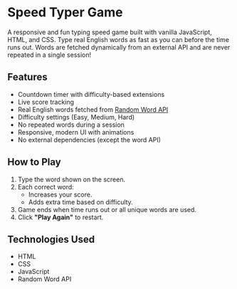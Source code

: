 # Speed Typer Game

A responsive and fun typing speed game built with vanilla JavaScript, HTML, and CSS. Type real English words as fast as you can before the time runs out. Words are fetched dynamically from an external API and are never repeated in a single session!

## Features

- Countdown timer with difficulty-based extensions
- Live score tracking
- Real English words fetched from [Random Word API](https://random-word-api.herokuapp.com/)
- Difficulty settings (Easy, Medium, Hard)
- No repeated words during a session
- Responsive, modern UI with animations
- No external dependencies (except the word API)

## How to Play

1. Type the word shown on the screen.
2. Each correct word:
   - Increases your score.
   - Adds extra time based on difficulty.
3. Game ends when time runs out or all unique words are used.
4. Click **"Play Again"** to restart.

## Technologies Used

- HTML
- CSS
- JavaScript 
- Random Word API
